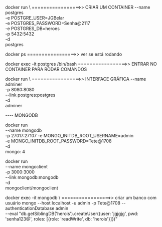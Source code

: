 docker run \    =================>> CRIAR UM CONTAINER
    --name postgres \
    -e POSTGRE_USER=JGBelar \
    -e POSTGRES_PASSWORD=Senha@2117\
    -e POSTGRES_DB=heroes \
    -p 5432:5432 \
    -d \
    postgres 

docker ps =================>> ver se está rodando 

docker exec -it postgres /bin/bash =================>> ENTRAR NO CONTAINER PARA RODAR COMANDOS

docker run \    =================>> INTERFACE GRÁFICA
    --name adminer \
    -p 8080:8080 \
    --link postgres:postgres \
    -d \
    adminer


----  MONGODB

docker run \
    --name mongodb \
    -p 27017:27107
    -e MONGO_INITDB_ROOT_USERNAME=admin \
    -e MONGO_INITDB_ROOT_PASSWORD=Tete@1708 \
    -d \
    mongo: 4

docker run \
    --name mongoclient \
    -p 3000:3000 \
    --link mongodb:mongodb \
    -d \
    mongoclient/mongoclient

docker exec -it mongodb \  =================>> criar um banco com usuário
    mongo --host localhost -u admin -p Tete@1708 --authenticationDatabase admin \
    --eval "db.getSiblingDB('herois').createUser({user: 'jgjgjg', pwd: 'senha123@', roles: [{role: 'readWrite',  db: 'herois'}]})"
